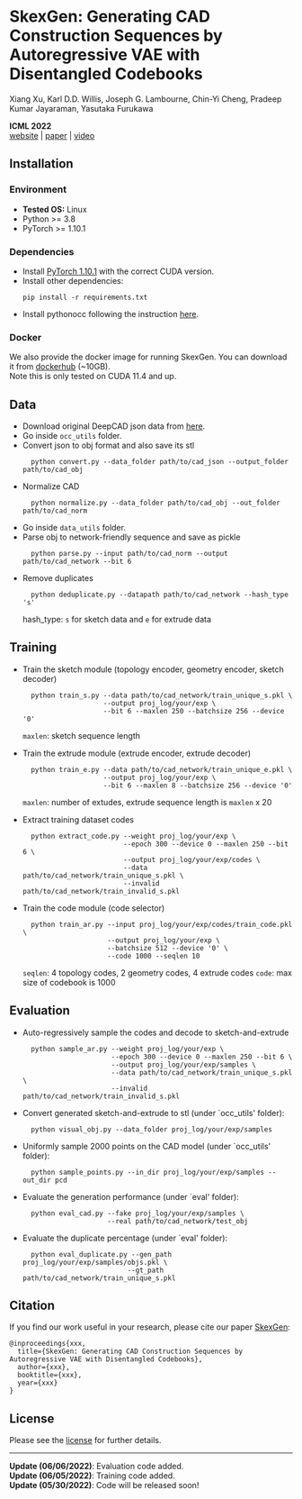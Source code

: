 # SkexGen: Generating CAD Construction Sequences by Autoregressive VAE with Disentangled Codebooks

Xiang Xu, Karl D.D. Willis, Joseph G. Lambourne, Chin-Yi Cheng, Pradeep Kumar Jayaraman, Yasutaka Furukawa

**ICML 2022**  
[website](https://samxuxiang.github.io/skexgen/index.html) | [paper]() | [video]()


## Installation

### Environment
* **Tested OS:** Linux
* Python >= 3.8
* PyTorch >= 1.10.1

### Dependencies
* Install [PyTorch 1.10.1](https://pytorch.org/get-started/previous-versions/) with the correct CUDA version.
* Install other dependencies:
    ```
    pip install -r requirements.txt
    ```
* Install pythonocc following the instruction [here](https://github.com/tpaviot/pythonocc-core).

### Docker
We also provide the docker image for running SkexGen. You can download it from [dockerhub](https://hub.docker.com/r/samxuxiang/skexgen) (~10GB). \
Note this is only tested on CUDA 11.4 and up. 

 
## Data
* Download original DeepCAD json data from [here](https://github.com/ChrisWu1997/DeepCAD).
* Go inside `occ_utils` folder.
* Convert json to obj format and also save its stl
  ```
    python convert.py --data_folder path/to/cad_json --output_folder path/to/cad_obj
  ```
* Normalize CAD  
  ```
    python normalize.py --data_folder path/to/cad_obj --out_folder path/to/cad_norm
  ```
* Go inside `data_utils` folder.
* Parse obj to network-friendly sequence and save as pickle
  ```
    python parse.py --input path/to/cad_norm --output path/to/cad_network --bit 6
  ```
* Remove duplicates 
  ```
    python deduplicate.py --datapath path/to/cad_network --hash_type 's'
  ```
  hash_type: `s` for sketch data and `e` for extrude data

## Training
* Train the sketch module (topology encoder, geometry encoder, sketch decoder)
  ```
    python train_s.py --data path/to/cad_network/train_unique_s.pkl \
                      --output proj_log/your/exp \
                      --bit 6 --maxlen 250 --batchsize 256 --device '0' 
  ```
  `maxlen`: sketch sequence length

* Train the extrude module (extrude encoder, extrude decoder)
  ```
    python train_e.py --data path/to/cad_network/train_unique_e.pkl \
                      --output proj_log/your/exp \
                      --bit 6 --maxlen 8 --batchsize 256 --device '0'
  ```
  `maxlen`: number of extudes, extrude sequence length is `maxlen` x 20

* Extract training dataset codes
  ```
    python extract_code.py --weight proj_log/your/exp \
                           --epoch 300 --device 0 --maxlen 250 --bit 6 \
                           --output proj_log/your/exp/codes \
                           --data path/to/cad_network/train_unique_s.pkl \
                           --invalid path/to/cad_network/train_invalid_s.pkl 
  ```

* Train the code module (code selector)
  ```
    python train_ar.py --input proj_log/your/exp/codes/train_code.pkl \
                       --output proj_log/your/exp \
                       --batchsize 512 --device '0' \
                       --code 1000 --seqlen 10
  ```
  `seqlen`: 4 topology codes, 2 geometry codes, 4 extrude codes 
  `code`: max size of codebook is 1000



## Evaluation
* Auto-regressively sample the codes and decode to sketch-and-extrude 
  ```
    python sample_ar.py --weight proj_log/your/exp \
                        --epoch 300 --device 0 --maxlen 250 --bit 6 \
                        --output proj_log/your/exp/samples \
                        --data path/to/cad_network/train_unique_s.pkl \
                        --invalid path/to/cad_network/train_invalid_s.pkl 
  ```

* Convert generated sketch-and-extrude to stl (under `occ_utils' folder):
  ```
    python visual_obj.py --data_folder proj_log/your/exp/samples
  ```

* Uniformly sample 2000 points on the CAD model (under `occ_utils' folder):
  ```
    python sample_points.py --in_dir proj_log/your/exp/samples --out_dir pcd 
  ```

* Evaluate the generation performance (under `eval' folder):
  ```
    python eval_cad.py --fake proj_log/your/exp/samples \
                       --real path/to/cad_network/test_obj
  ```

* Evaluate the duplicate percentage (under `eval' folder):
  ```
    python eval_duplicate.py --gen_path proj_log/your/exp/samples/objs.pkl \
                            --gt_path path/to/cad_network/train_unique_s.pkl
  ```

## Citation
If you find our work useful in your research, please cite our paper [SkexGen](https://samxuxiang.github.io/skexgen):
```
@inproceedings{xxx,
  title={SkexGen: Generating CAD Construction Sequences by Autoregressive VAE with Disentangled Codebooks},
  author={xxx},
  booktitle={xxx},
  year={xxx}
}
```

## License
Please see the [license](LICENSE) for further details.

---
**Update (06/06/2022)**: Evaluation code added.\
**Update (06/05/2022)**: Training code added.\
**Update (05/30/2022)**: Code will be released soon!
